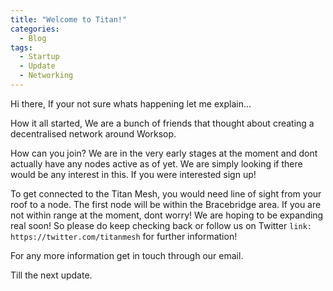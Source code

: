 ```yaml
---
title: "Welcome to Titan!"
categories:
  - Blog
tags:
  - Startup
  - Update
  -	Networking
---
```


Hi there, 
If your not sure whats happening let me explain... 

How it all started,
We are a bunch of friends that thought about creating a decentralised network around Worksop.  

How can you join?
We are in the very early stages at the moment and dont actually have any nodes active as of yet. We are simply looking if there would be any interest in this. 
If you were interested sign up! 

To get connected to the Titan Mesh, you would need line of sight from your roof to a node. The first node will be within the Bracebridge area. If you are not within range at the moment, dont worry! We are hoping to be expanding real soon! So please do keep checking back or follow us on Twitter `link: https://twitter.com/titanmesh` for further information!

For any more information get in touch through our email. 

Till the next update.